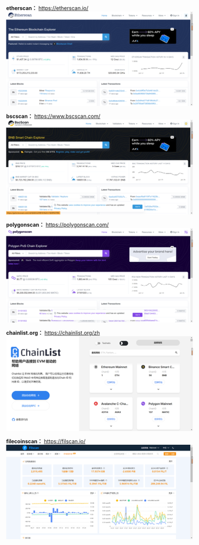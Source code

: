 **etherscan：**
https://etherscan.io/
![image](screenshot/etherScan.jpg)

**bscscan：**
https://www.bscscan.com/
![image](screenshot/BNB.jpg)

**polygonscan：**
https://polygonscan.com/
![image](screenshot/polygon.jpg)

**chainlist.org：**
https://chainlist.org/zh
![image](screenshot/chainlist.jpg)

**filecoinscan：**
https://filscan.io/
![image](screenshot/filecoinscan.jpg)